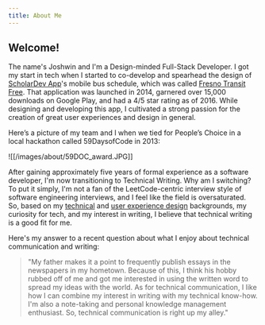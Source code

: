 ```yaml
---
title: About Me
---
```

## Welcome!

The name's Joshwin and I'm a Design-minded Full-Stack Developer. I got my start in tech when I started to co-develop and spearhead the design of [ScholarDev App](https://scholardevapps.com)'s mobile bus schedule, which was called [Fresno Transit Free](https://joshwingreene.com/portfolio/design/fresno-transit-free). That application was launched in 2014, garnered over 15,000 downloads on Google Play, and had a 4/5 star rating as of 2016. While designing and developing this app, I cultivated a strong passion for the creation of great user experiences and design in general.

Here’s a picture of my team and I when we tied for People’s Choice in a local hackathon called 59DaysofCode in 2013:

![[/images/about/59DOC_award.JPG]]

After gaining approximately five years of formal experience as a software developer, I'm now transitioning to Technical Writing. Why am I switching? To put it simply, I'm not a fan of the LeetCode-centric interview style of software engineering interviews, and I feel like the field is oversaturated. So, based on my [technical](https://joshwingreene.com/portfolio/dev/) and [user experience design](https://joshwingreene.com/portfolio/design/) backgrounds, my curiosity for tech, and my interest in writing, I believe that technical writing is a good fit for me.

Here's my answer to a recent question about what I enjoy about technical communication and writing:

> "My father makes it a point to frequently publish essays in the newspapers in my hometown. Because of this, I think his hobby rubbed off of me and got me interested in using the written word to spread my ideas with the world. As for technical communication, I like how I can combine my interest in writing with my technical know-how. I'm also a note-taking and personal knowledge management enthusiast. So, technical communication is right up my alley."